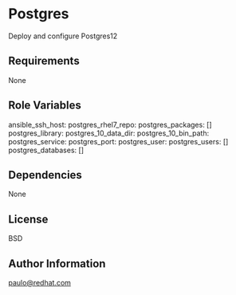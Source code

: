 Postgres
=========

Deploy and configure Postgres12

Requirements
------------

None

Role Variables
--------------

ansible_ssh_host: 
postgres_rhel7_repo: 
postgres_packages: []
postgres_library: 
postgres_10_data_dir: 
postgres_10_bin_path: 
postgres_service: 
postgres_port: 
postgres_user:
postgres_users: []
postgres_databases: []

Dependencies
------------

None

License
-------

BSD

Author Information
------------------

paulo@redhat.com
